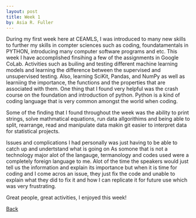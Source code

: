 ```yaml
---
layout: post
title: Week 1
by: Asia R. Fuller
---
```

 During my first week here at CEAMLS, I was introduced to many new skills to further my skills in compter sciences such as coding, foundatamentals in PYTHON, introducing many computer software programs and etc. This week I have accomplished finsihing a few of the assignments in Google CoLab. Activities such as builing and testing different machine learning models and learning the difference between the supervised and unsupervised testing. Also, learning SciKit, Pandas, and NumPy as well as learniing the importance, the functions and the properties that are associated with them. One thing that I found very helpful was the crash course on the foundation and introduction of python. Python is a kind of coding language that is very common amongst the world when coding.

Some of the finding that I found throughout the week was the ability to print strings, solve mathmatical equations, run data allgorithims and being able to split, rearrange, read and manipulate data makin git easier to interpret data for statistical projects.

Issues and complications I had personally was just having to be able to catch up and undertstand what is going on As somone that is not a technology major alot of the langauge, termanology and codes used were a completely foreign language to me. Alot of the time the speakers would just tell us the information and explain its importance but when it is time for coding and I come acros an issue, they just fix the code and unable to explain what they did to fix it and how I can replicate it for future use which was very frustrating.

Great people, great activities, I enjoyed this week!


[Back](./)
